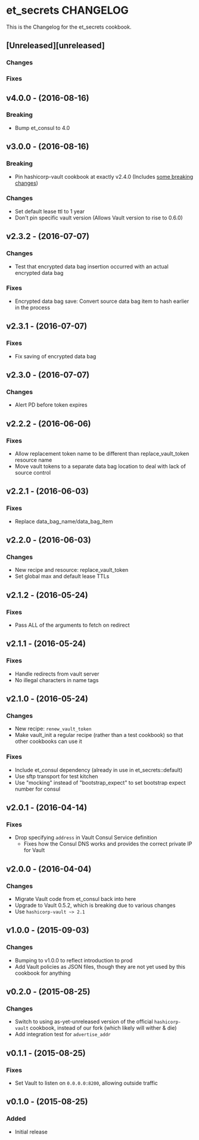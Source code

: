 # et_secrets CHANGELOG

This is the Changelog for the et_secrets cookbook.

## [Unreleased][unreleased]

### Changes

### Fixes

## v4.0.0 - (2016-08-16)

### Breaking

* Bump et_consul to 4.0

## v3.0.0 - (2016-08-16)

### Breaking

* Pin hashicorp-vault cookbook at exactly v2.4.0 (Includes [some breaking changes](https://www.vaultproject.io/docs/install/upgrade-to-0.6.html))

### Changes

* Set default lease ttl to 1 year
* Don't pin specific vault version (Allows Vault version to rise to 0.6.0)

## v2.3.2 - (2016-07-07)

### Changes

* Test that encrypted data bag insertion occurred with an actual encrypted data bag

### Fixes

* Encrypted data bag save: Convert source data bag item to hash earlier in the process

## v2.3.1 - (2016-07-07)

### Fixes

* Fix saving of encrypted data bag

## v2.3.0 - (2016-07-07)

### Changes

* Alert PD before token expires

## v2.2.2 - (2016-06-06)

### Fixes

* Allow replacement token name to be different than replace_vault_token resource name
* Move vault tokens to a separate data bag location to deal with lack of source control

## v2.2.1 - (2016-06-03)

### Fixes

* Replace data_bag_name/data_bag_item

## v2.2.0 - (2016-06-03)

### Changes

* New recipe and resource: replace_vault_token
* Set global max and default lease TTLs

## v2.1.2 - (2016-05-24)

### Fixes

* Pass ALL of the arguments to fetch on redirect

## v2.1.1 - (2016-05-24)

### Fixes

* Handle redirects from vault server
* No illegal characters in name tags

## v2.1.0 - (2016-05-24)

### Changes

* New recipe: `renew_vault_token`
* Make vault_init a regular recipe (rather than a test cookbook) so that other cookbooks can use it

### Fixes

* Include et_consul dependency (already in use in et_secrets::default)
* Use sftp transport for test kitchen
* Use "mocking" instead of "bootstrap_expect" to set bootstrap expect number for consul

## v2.0.1 - (2016-04-14)

### Fixes

* Drop specifying `address` in Vault Consul Service definition
    - Fixes how the Consul DNS works and provides the correct private IP for Vault

## v2.0.0 - (2016-04-04)

### Changes

* Migrate Vault code from et_consul back into here
* Upgrade to Vault 0.5.2, which is breaking due to various changes
* Use `hashicorp-vault ~> 2.1`

## v1.0.0 - (2015-09-03)

### Changes

* Bumping to v1.0.0 to reflect introduction to prod
* Add Vault policies as JSON files, though they are not yet used by this cookbook for anything

## v0.2.0 - (2015-08-25)

### Changes

* Switch to using as-yet-unreleased version of the official `hashicorp-vault` cookbook, instead of our fork (which likely will wither & die)
* Add integration test for `advertise_addr`

## v0.1.1 - (2015-08-25)

### Fixes

* Set Vault to listen on `0.0.0.0:8200`, allowing outside traffic

## v0.1.0 - (2015-08-25)

### Added

* Initial release
